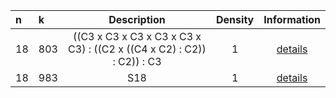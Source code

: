 |n|k|Description|Density|Information|
 |:---|:---|:-----:|:-------:|:----------:|
|18|803|((C3 x C3 x C3 x C3 x C3 x C3) : ((C2 x ((C4 x C2) : C2)) : C2)) : C3|1|[details](TransitiveGroup(18,803).txt)|
|18|983|S18|1|[details](TransitiveGroup(18,983).txt)|
